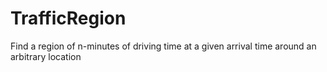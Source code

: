 # TrafficRegion
Find a region of n-minutes of driving time at a given arrival time around an arbitrary location
